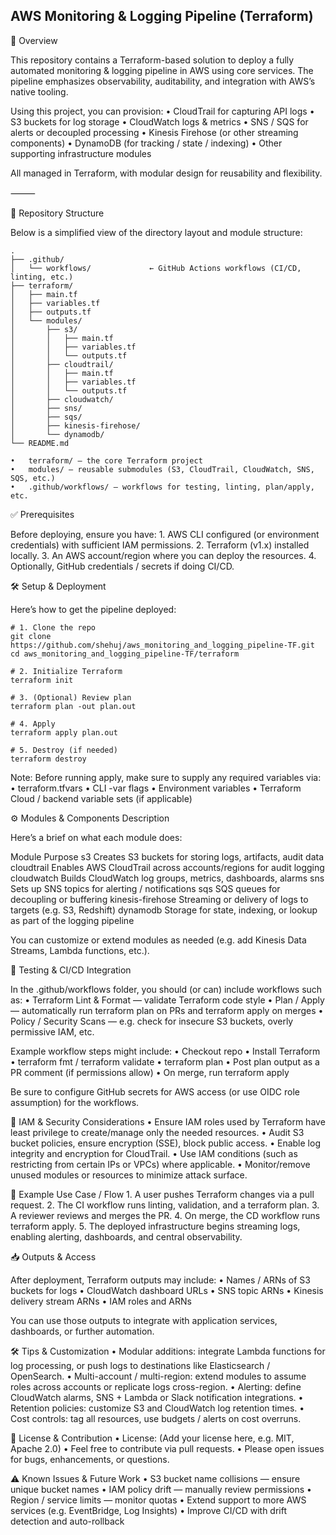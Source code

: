 ## AWS Monitoring & Logging Pipeline (Terraform)

🚀 Overview

This repository contains a Terraform-based solution to deploy a fully automated monitoring & logging pipeline in AWS using core services. The pipeline emphasizes observability, auditability, and integration with AWS’s native tooling.

Using this project, you can provision:
	•	CloudTrail for capturing API logs
	•	S3 buckets for log storage
	•	CloudWatch logs & metrics
	•	SNS / SQS for alerts or decoupled processing
	•	Kinesis Firehose (or other streaming components)
	•	DynamoDB (for tracking / state / indexing)
	•	Other supporting infrastructure modules

All managed in Terraform, with modular design for reusability and flexibility.

⸻

📁 Repository Structure

Below is a simplified view of the directory layout and module structure:

```
.
├── .github/
│   └── workflows/             ← GitHub Actions workflows (CI/CD, linting, etc.)
├── terraform/
│   ├── main.tf
│   ├── variables.tf
│   ├── outputs.tf
│   └── modules/
│       ├── s3/
│       │   ├── main.tf
│       │   ├── variables.tf
│       │   └── outputs.tf
│       ├── cloudtrail/
│       │   ├── main.tf
│       │   ├── variables.tf
│       │   └── outputs.tf
│       ├── cloudwatch/
│       ├── sns/
│       ├── sqs/
│       ├── kinesis-firehose/
│       └── dynamodb/
└── README.md
```

	•	terraform/ — the core Terraform project
	•	modules/ — reusable submodules (S3, CloudTrail, CloudWatch, SNS, SQS, etc.)
	•	.github/workflows/ — workflows for testing, linting, plan/apply, etc.

✅ Prerequisites

Before deploying, ensure you have:
	1.	AWS CLI configured (or environment credentials) with sufficient IAM permissions.
	2.	Terraform (v1.x) installed locally.
	3.	An AWS account/region where you can deploy the resources.
	4.	Optionally, GitHub credentials / secrets if doing CI/CD.

🛠 Setup & Deployment

Here’s how to get the pipeline deployed:

```
# 1. Clone the repo
git clone https://github.com/shehuj/aws_monitoring_and_logging_pipeline-TF.git
cd aws_monitoring_and_logging_pipeline-TF/terraform

# 2. Initialize Terraform
terraform init

# 3. (Optional) Review plan
terraform plan -out plan.out

# 4. Apply
terraform apply plan.out

# 5. Destroy (if needed)
terraform destroy
```

Note: Before running apply, make sure to supply any required variables via:
	•	terraform.tfvars
	•	CLI -var flags
	•	Environment variables
	•	Terraform Cloud / backend variable sets (if applicable)

⚙️ Modules & Components Description

Here’s a brief on what each module does:

Module
Purpose
s3
Creates S3 buckets for storing logs, artifacts, audit data
cloudtrail
Enables AWS CloudTrail across accounts/regions for audit logging
cloudwatch
Builds CloudWatch log groups, metrics, dashboards, alarms
sns
Sets up SNS topics for alerting / notifications
sqs
SQS queues for decoupling or buffering
kinesis-firehose
Streaming or delivery of logs to targets (e.g. S3, Redshift)
dynamodb
Storage for state, indexing, or lookup as part of the logging pipeline

You can customize or extend modules as needed (e.g. add Kinesis Data Streams, Lambda functions, etc.).

🧪 Testing & CI/CD Integration

In the .github/workflows folder, you should (or can) include workflows such as:
	•	Terraform Lint & Format — validate Terraform code style
	•	Plan / Apply — automatically run terraform plan on PRs and terraform apply on merges
	•	Policy / Security Scans — e.g. check for insecure S3 buckets, overly permissive IAM, etc.

Example workflow steps might include:
	•	Checkout repo
	•	Install Terraform
	•	terraform fmt / terraform validate
	•	terraform plan
	•	Post plan output as a PR comment (if permissions allow)
	•	On merge, run terraform apply

Be sure to configure GitHub secrets for AWS access (or use OIDC role assumption) for the workflows.

🔐 IAM & Security Considerations
	•	Ensure IAM roles used by Terraform have least privilege to create/manage only the needed resources.
	•	Audit S3 bucket policies, ensure encryption (SSE), block public access.
	•	Enable log integrity and encryption for CloudTrail.
	•	Use IAM conditions (such as restricting from certain IPs or VPCs) where applicable.
	•	Monitor/remove unused modules or resources to minimize attack surface.

🧩 Example Use Case / Flow
	1.	A user pushes Terraform changes via a pull request.
	2.	The CI workflow runs linting, validation, and a terraform plan.
	3.	A reviewer reviews and merges the PR.
	4.	On merge, the CD workflow runs terraform apply.
	5.	The deployed infrastructure begins streaming logs, enabling alerting, dashboards, and central observability.

📥 Outputs & Access

After deployment, Terraform outputs may include:
	•	Names / ARNs of S3 buckets for logs
	•	CloudWatch dashboard URLs
	•	SNS topic ARNs
	•	Kinesis delivery stream ARNs
	•	IAM roles and ARNs

You can use those outputs to integrate with application services, dashboards, or further automation.

🛠 Tips & Customization
	•	Modular additions: integrate Lambda functions for log processing, or push logs to destinations like Elasticsearch / OpenSearch.
	•	Multi-account / multi-region: extend modules to assume roles across accounts or replicate logs cross-region.
	•	Alerting: define CloudWatch alarms, SNS + Lambda or Slack notification integrations.
	•	Retention policies: customize S3 and CloudWatch log retention times.
	•	Cost controls: tag all resources, use budgets / alerts on cost overruns.

📄 License & Contribution
	•	License: (Add your license here, e.g. MIT, Apache 2.0)
	•	Feel free to contribute via pull requests.
	•	Please open issues for bugs, enhancements, or questions.

⚠️ Known Issues & Future Work
	•	S3 bucket name collisions — ensure unique bucket names
	•	IAM policy drift — manually review permissions
	•	Region / service limits — monitor quotas
	•	Extend support to more AWS services (e.g. EventBridge, Log Insights)
	•	Improve CI/CD with drift detection and auto-rollback

